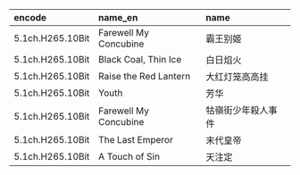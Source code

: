 encode           | name_en               | name
:-               | :-                    | :-
5.1ch.H265.10Bit | Farewell My Concubine | 霸王别姬
5.1ch.H265.10Bit | Black Coal, Thin Ice  | 白日焰火
5.1ch.H265.10Bit | Raise the Red Lantern | 大红灯笼高高挂
5.1ch.H265.10Bit | Youth                 | 芳华
5.1ch.H265.10Bit | Farewell My Concubine | 牯嶺街少年殺人事件
5.1ch.H265.10Bit | The Last Emperor      | 末代皇帝
5.1ch.H265.10Bit | A Touch of Sin        | 天注定